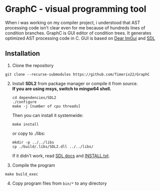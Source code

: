 # GraphC - visual programming tool
When i was working on my compiler project, i understood that AST processing code isn't clear even for me because of hundreds lines of condition branches. GraphC is GUI editor of condition trees. It generates optimized AST processing code in C. 
GUI is based on [Dear ImGui](https://github.com/ocornut/imgui) and [SDL](https://github.com/libsdl-org/sdlwiki)


## Installation
1. Clone the repository
```shell
git clone --recurse-submodules https://github.com/Timerix22/GraphC
```
2. Install **SDL2** from package manager or compile it from source.  
    **If you are using msys, switch to mingw64 shell.**
    ```shell
    cd dependencies/SDL2
    ./configure
    make -j [number of cpu threads]
    ```
    Then you can install it systemwide: 
    ```shell
    make install
    ```
    or copy to ./libs: 
    ```shell
    mkdir -p ../../libs
    cp ./build/.libs/SDL2.dll ../../libs/
    ```
    If it didn't work, read [SDL docs](dependencies/SDL2/docs/README.md) and [INSTALL.txt](dependencies/SDL2/INSTALL.txt).  

3. Compile the program
```shell
make build_exec
```

4. Copy program files from `bin/*` to any directory
